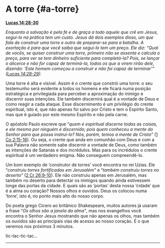 # A torre {#a-torre}

[**Lucas 14:28-30**](http://bibliaonline.com.br/acf/lc/14/28-30)

_Enquanto a salvação é pela fé e de graça a todo aquele que crê em Jesus, segui-lo na prática tem um custo. Jesus dá dois exemplos disso, um que fala de construir uma torre e outro de preparar-se para a batalha. A exortação é para que você saiba que segui-lo tem um preço. Ele diz: “Qual de vocês, se quiser construir uma torre, primeiro não se assenta e calcula o preço, para ver se tem_ _dinheiro suficiente para completá-la? Pois, se lançar o alicerce e não for capaz de terminá-la, todos os que a virem rirão dele, dizendo: ‘Este homem começou a construir e não foi capaz de terminar’” (_[_Lucas 14:28-29_](http://bibliaonline.com.br/acf/lc/14/28-29)_)._

Uma torre é alta e visível. Assim é o crente que constrói uma torre: o seu testemunho será evidente a todos os homens e ele ficará numa posição estratégica e privilegiada para perceber a aproximação do inimigo e discernir suas intenções. Ele também discernirá qual é a vontade de Deus e como reagir a cada ataque. Esse discernimento é um privilégio do crente espiritual, isto é, que não apenas foi salvo por Cristo e tem o Espírito Santo, mas que é guiado por este mesmo Espírito e não pela carne.

O apóstolo Paulo escreve que “_quem é espiritual discerne todas as coisas, e ele mesmo por ninguém é discernido; pois quem conheceu a mente do Senhor para que possa instruí-lo? Nós, porém, temos a mente de Cristo”_ ([1 Co 2:15-16](http://bibliaonline.com.br/acf/1co/2/15-16)). Ou seja, o crente que anda em comunhão com Deus e com a sua Palavra não somente sabe discernir a vontade de Deus, como também as intenções de Satanás e dos incrédulos. Mas para os incrédulos o crente espiritual é um verdadeiro enigma. Não conseguem compreendê-lo.

Um bom exemplo de ‘construtor de torres’ você encontra no rei Uzias. Ele “_construiu torres fortificadas em Jerusalém”_ e “_também construiu torres no deserto”_ ([2 Cr 26:9-10](http://bibliaonline.com.br/acf/2cr/26/9-10)). Ele não construiu apenas em Jerusalém, mas também no deserto para detectar os inimigos quando ainda estivessem longe das portas da cidade. E quais são as ‘portas’ desta nossa ‘cidade’ que é a alma ou coração? Nossos olhos e ouvidos. Deus os colocou numa ‘torre’, isto é, no ponto mais alto do nosso corpo.

Do poeta grego Cícero ao britânico Shakespeare, muitos autores já usaram a frase “_Os olhos são a janela da alma”_, mas nos evangelhos você encontra o Senhor Jesus mostrando que não apenas os olhos, mas também os ouvidos são as principais vias de acesso ao nosso coração. É o que veremos nos próximos 3 minutos.

tic-tac-tic-tac...

*****